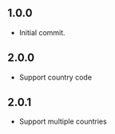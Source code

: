 ## 1.0.0

* Initial commit.

## 2.0.0

* Support country code

## 2.0.1

* Support multiple countries

